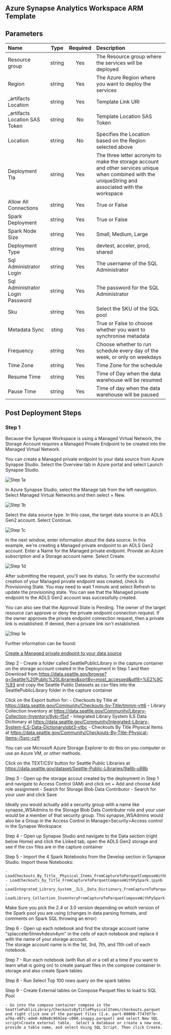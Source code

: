 ## Azure Synapse Analytics Workspace ARM Template

## Parameters

| Name | Type | Required | Description |
| :------------- | :----------: | :----------: | :------------- |
| Resource group | string | Yes | The Resource group where the services will be deployed |
| Region | string | Yes | The Azure Region where you want to deploy the services |
| _artifacts Location | string | Yes | Template Link URI |
| _artifacts Location SAS Token | string | No | Template Location SAS Token |
| Location | string | No | Specifies the Location based on the Region selected above |
| Deployment Tla | string | Yes | The three letter acronym to make the storage account and other services unique when combined with the uniqueString and associated with the workspace|
| Allow All Connections | string | Yes | True or False |
| Spark Deployment | string | Yes | True or False |
| Spark Node Size | string | Yes | Small, Medium, Large |
| Deployment Type | string | Yes | devtest, acceler, prod, shared |
| Sql Administrator Login | string | Yes | The username of the SQL Administrator | 
| Sql Administrator Login Password | string | Yes | The password for the SQL Administrator |
| Sku | string | Yes | Select the SKU of the SQL pool |
| Metadata Sync | sting | Yes | True or False to choose whether you want to synchronise metadata |
| Frequency | string | Yes | Choose whether to run schedule every day of the week, or only on weekdays |
| Time Zone | string | Yes | Time Zone for the schedule |
| Resume Time | string | Yes | Time of Day when the data warehouse will be resumed |
| Pause Time | string | Yes | Time of day when the data warehouse will be paused |


## Post Deployment Steps

### Step 1

Because the Synapse Workspace is using a Managed Virtual Network, the Storage Account requires a Managed Private Endpoint to be created into the Managed Virtual Network.

You can create a Managed private endpoint to your data source from Azure Synapse Studio. Select the Overview tab in Azure portal and select Launch Synapse Studio.

![Step 1a](https://raw.githubusercontent.com/DataSnowman/analytics-accelerator/main/images/1a.png)

In Azure Synapse Studio, select the Manage tab from the left navigation. Select Managed Virtual Networks and then select + New.

![Step 1b](https://raw.githubusercontent.com/DataSnowman/analytics-accelerator/main/images/1b.png)

Select the data source type. In this case, the target data source is an ADLS Gen2 account. Select Continue.

![Step 1c](https://raw.githubusercontent.com/DataSnowman/analytics-accelerator/main/images/1c.png)

In the next window, enter information about the data source. In this example, we're creating a Managed private endpoint to an ADLS Gen2 account. Enter a Name for the Managed private endpoint. Provide an Azure subscription and a Storage account name. Select Create.

![Step 1d](https://raw.githubusercontent.com/DataSnowman/analytics-accelerator/main/images/1d.png)

After submitting the request, you'll see its status. To verify the successful creation of your Managed private endpoint was created, check its Provisioning State. You may need to wait 1 minute and select Refresh to update the provisioning state. You can see that the Managed private endpoint to the ADLS Gen2 account was successfully created.

You can also see that the Approval State is Pending. The owner of the target resource can approve or deny the private endpoint connection request. If the owner approves the private endpoint connection request, then a private link is established. If denied, then a private link isn't established.

![Step 1e](https://raw.githubusercontent.com/DataSnowman/analytics-accelerator/main/images/1e.png)

Further information can be found:

[Create a Managed private endpoint to your data source](https://docs.microsoft.com/en-us/azure/synapse-analytics/security/how-to-create-managed-private-endpoints)

Step 2 - Create a folder called SeattlePublicLibrary in the capture container on the storage account created in the Deployment in Step 1 and then Download from https://data.seattle.gov/browse?q=Seattle%20Public%20Libraries&sortBy=most_accessed&utf8=%E2%9C%93 and copy the Seattle Public Datasets as csv files into the SeattlePublicLibrary folder in the capture container

Click on the Export button for: 
	- Checkouts by Title at https://data.seattle.gov/Community/Checkouts-by-Title/tmmm-ytt6
	- Library Collection Inventory at https://data.seattle.gov/Community/Library-Collection-Inventory/6vkj-f5xf
	- Integrated Library System ILS Data Dictionary at https://data.seattle.gov/Community/Integrated-Library-System-ILS-Data-Dictionary/pbt3-ytbc
	- Checkouts By Title Physical Items at https://data.seattle.gov/Community/Checkouts-By-Title-Physical-Items-/5src-czff

You can use Microsoft Azure Storage Explorer to do this on you computer or use an Azure VM, or other methods.

Click on the TEXT/CSV button for Seattle Public Libraries at https://data.seattle.gov/dataset/Seattle-Public-Libraries/9a6b-u88b

Step 3 - Open up the storage accout created by the deployment in Step 1 and navigate to Access Control (IAM) and click on + Add and choose Add role assignment
	- Search for Storage Blob Data Contributor
	- Search for your user and click Save

Ideally you would actually add a security group with a name like synapse_WSAdmins to the Storage Blob Data Contributor role and your user would be a member of that security group.  This synapse_WSAdmins would also be a Group in the Access Control in Manage>Security>Access control in the Synapse Workspace

Step 4 - Open up Synapse Studio and navigate to the Data section (right below Home) and click the Linked tab, open the ADLS Gen2 storage and see if the csv files are in the capture container

Step 5 - Import the 4 Spark Notebooks from the Develop section in Synapse Studio.  Import these Notebooks:

	- LoadCheckouts_By_Title__Physical_Items_FromCaptureToParquetComposeWithPySpark.ipynb
	- LoadCheckouts_by_Title_FromCaptureToParquetComposeWithPySpark.ipynb
	- LoadIntegrated_Library_System__ILS__Data_Dictionary_FromCaptureToParquetComposeWithPySpark.ipynb
	- LoadLibrary_Collection_InventoryFromCaptureToParquetComposeWithPySpark.ipynb

Make Sure you pick the 2.4 or 3.0 version depending on which version of the Spark pool you are using (changes in data parsing formats, and comments on Spark SQL throwing an error)

Step 6 - Open up each notebook and find the storage account name "splacceler5lmevhdeon4ym" in the cells of each notebook and replace it with the name of your storage account.  
             The storage account name is in the 1st, 3rd, 7th, and 11th cell of each notebook.  

Step 7 - Run each notebook (with Run all or a cell at a time if you want to learn what is going on) to create parquet files in the compose container in storage and also create Spark tables

Step 8 - Run Select Top 100 rows query on the spark tables

Step 9 - Create External tables on Compose Parquet files to load to SQL Pool

	- Go into the compose container compose in the SeattlePublicLibrary/CheckoutsByTitlePhysicalItems/checkouts.parquet and right click one of the parquet files (I.e. part-00000-f747df7e-a79a-497c-ade0-4d0e0c9692ee-c000.snappy.parquet) and select New SQL script>Create external table.  Select a database or create a new one, provide a table name, and select Using SQL Script. Then click Create.